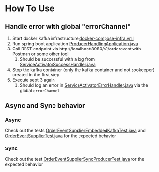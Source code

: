 # How To Use

## Handle error with global "errorChannel"
1. Start docker kafka infrastructure [docker-compose-infra.yml](docker-compose-infra.yml)
2. Run spring boot application [ProducerHandlingApplication.java](src/main/java/org/mykafka/producerhandling/ProducerHandlingApplication.java)
3. Call REST endpoint via http://localhost:8080/v1/orderevent with Postman or some other tool
   1. Should be successful with a log from [ServiceActivatorSuccessHandler.java](src/main/java/org/mykafka/producerhandling/event/successhandler/ServiceActivatorSuccessHandler.java)
4. Stop the kafka container (only the kafka container and not zookeeper) created in the first step.
5. Execute sept 3 again
   1. Should log an error in [ServiceActivatorErrorHandler.java](src/main/java/org/mykafka/producerhandling/event/errorhandler/ServiceActivatorErrorHandler.java) via the global ```errorChannel```

## Async and Sync behavior
### Async
Check out the tests [OrderEventSupplierEmbeddedKafkaTest.java](src/test/java/org/mykafka/producerhandling/event/OrderEventSupplierEmbeddedKafkaTest.java) and [OrderEventSupplierTest.java](src/test/java/org/mykafka/producerhandling/event/OrderEventSupplierTest.java)
for the expected behavior
### Sync
Check out the test [OrderEventSupplierSyncProducerTest.java](src/test/java/org/mykafka/producerhandling/event/OrderEventSupplierSyncProducerTest.java)
for the expected behavior